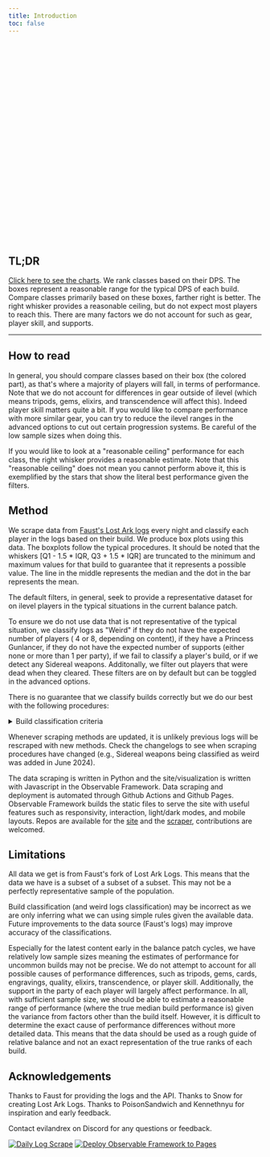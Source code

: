 ```yaml
---
title: Introduction
toc: false
---
```


<style>

.hero {
  display: flex;
  flex-direction: column;
  align-items: center;
  font-family: var(--sans-serif);
  margin: 4rem 0 8rem;
  text-wrap: balance;
  text-align: center;
}

.hero h1 {
  margin: 2rem 0;
  max-width: none;
  font-size: 14vw;
  font-weight: 900;
  line-height: 1;
  background: linear-gradient(30deg, var(--theme-foreground-focus), currentColor);
  -webkit-background-clip: text;
  -webkit-text-fill-color: transparent;
  background-clip: text;
}

.hero h2 {
  margin: 0;
  max-width: 34em;
  font-size: 20px;
  font-style: initial;
  font-weight: 500;
  line-height: 1.5;
  color: var(--theme-foreground-muted);
}

@media (min-width: 640px) {
  .hero h1 {
    font-size: 90px;
  }
}

</style>

<div class="hero">
  <h1>Raided Lost Ark</h1>
</div>

## TL;DR

[Click here to see the charts](https://raided.pro/loa-logs). We rank classes
based on their DPS. The boxes represent a reasonable range for
the typical DPS of each build. Compare classes primarily based on these
boxes, farther right is better. The right whisker provides a reasonable ceiling,
but do not expect most players to reach this. There are many factors we do not
account for such as gear, player skill, and supports.

---

## How to read

In general, you should compare classes based on their box (the colored part), as
that's where a majority of players will fall, in terms of performance. Note that
we do not account for differences in gear outside of ilevel (which means tripods,
gems, elixirs, and transcendence will affect this). Indeed player skill matters
quite a bit. If you would like to compare performance
with more similar gear, you can try to reduce the ilevel ranges in the advanced
options to cut out certain progression systems. Be careful of the low sample
sizes when doing this.

If you would like to look at a "reasonable ceiling" performance for each class,
the right whisker provides a reasonable estimate. Note that this "reasonable ceiling" does not mean
you cannot perform above it, this is exemplified by the stars that show the
literal best performance given the filters.

## Method

We scrape data from [Faust's Lost Ark logs](https://logs.fau.dev/logs) every
night and classify each player in the logs based on their build. We produce
box plots using this data. The boxplots follow the typical procedures. It should
be noted that the whiskers [Q1 - 1.5 * IQR, Q3 + 1.5 * IQR] are truncated to the
minimum and maximum values for that build to guarantee that it represents a
possible value. The line in the middle represents the median and the dot in the
bar represents the mean.

The default filters, in general, seek to provide a representative dataset for on
ilevel players in the typical situations in the current balance patch.

To ensure we do not use data that is not representative of the typical situation,
we classify logs as "Weird" if they do not have the expected number of players (
4 or 8, depending on content), if they have a Princess Gunlancer, if they do not
have the expected number of supports (either none or more than 1 per party),
if we fail to classify a player's build, or if we detect any Sidereal weapons.
Additonally, we filter out players that were dead when they cleared. These
filters are on by default but can be toggled in the advanced options.

There is no guarantee that we classify builds correctly but we do our best with
the following procedures:

<details>
<summary>Build classification criteria</summary>
Most builds are binary under a class, so if a player doesn't meet the criteria, 
they're the other build. All builds (except for Princess Maker) are named after
their main engraving.

- Berserker: Checking for the Mayhem buff
- Destroyer: Checking for the special Gravity Training weapon attack
- Gunlancer: If they do less than 5% damage, they're Princess Maker; if they have Nightmare or Hallucination set they're Combat Readiness
- Paladin: If they do more than 10% of the team damage, they're Judgment.
- Slayer: Checking for the Predator buff

---

- Arcanist: If they did damage with the card Emperor
- Summoner: If they did damage with the skill Kelsion (Communication Overflow)
- Bard: If they do more than 10% of the team damage, they're True Courage
- Sorceress: Checking for the Igniter buff

---

- Wardancer: Checking for Esoteric Skills
- Scrapper: Checking for the unique Shock Training buff
- Soulfist: Checking for the unique Robust Spirit buff
- Glaivier: Checking for the Pinnacle buff
- Striker: Checking for the skill Call of the Wind God (Esoteric Flurry)
- Breaker: Checking for the special Asura weapon attack.

---

- Deathblade: Checking for the unique Remaining Energy Death Trance doing more than 10% damage
- Shadowhunter: Checking for Demonic Impulse buff
- Reaper: Checking for the Lunar Voice buff
- Souleater: Checking for the Soul Snatch buff (Night's Edge)

---

- Sharpshooter: Checking for the Loyal Companion buff
- Deadeye: Checking for the Enhanced Weapon buff
- Artillerist: Checking for the Barrage: Focus Fire skill doing more than 10% damage
- Machinist: Checking for the Evolutionary Legacy buff
- Gunslinger: Checking for Sharpshooter skill (Peacemaker)

---

- Artist: If they do more than 10% of the team damage, they're Recurrence.
- Aeromancer: Checking for the Sunshower synergy buff on their own Sunshower skill (Wind Fury)
</details>

Whenever scraping methods are updated, it is unlikely previous logs will be
rescraped with new methods. Check the changelogs to see when scraping procedures
have changed (e.g., Sidereal weapons being classified as weird was added in
June 2024).

The data scraping is written in Python and the site/visualization is written
with Javascript in the Observable Framework. Data scraping and deployment is
automated through Github Actions and Github Pages. Observable Framework builds
the static files to serve the site with useful features such as responsivity,
interaction, light/dark modes, and mobile layouts. Repos are available for the
[site](https://github.com/evilandrex/raided-loa) and the
[scraper](https://github.com/evilandrex/raided-loa-scraper), contributions are
welcomed.

## Limitations

All data we get is from Faust's fork of Lost Ark Logs. This means that the data
we have is a subset of a subset of a subset. This may not be a perfectly
representative sample of the population.

Build classification (and weird logs classification) may be incorrect as we are
only inferring what we can using simple rules given the available data. Future
improvements to the data source (Faust's logs) may improve accuracy of the
classifications.

Especially for the latest content early in the balance patch cycles, we have
relatively low sample sizes meaning the estimates of performance for uncommon
builds may not be precise. We do not attempt to account for all possible causes
of performance differences, such as tripods, gems, cards, engravings, quality,
elixirs, transcendence, or player skill. Additionally, the support in the party
of each player will largely affect performance. In all, with sufficient sample
size, we should be able to estimate a reasonable range of performance (where the
true median build performance is) given the
variance from factors other than the build itself. However, it is difficult to
determine the exact cause of performance differences without more detailed data.
This means that the data should be used as a rough guide of relative balance and
not an exact representation of the true ranks of each build.

## Acknowledgements

Thanks to Faust for providing the logs and the API. Thanks to Snow for creating
Lost Ark Logs. Thanks to PoisonSandwich and Kennethnyu for inspiration and early
feedback.

Contact evilandrex on Discord for any questions or feedback.

[![Daily Log Scrape](https://github.com/evilandrex/raided-loa-scraper/actions/workflows/scrape_daily.yml/badge.svg)](https://github.com/evilandrex/raided-loa-scraper/actions/workflows/scrape_daily.yml)
[![Deploy Observable Framework to Pages](https://github.com/evilandrex/raided-loa/actions/workflows/deploySite.yml/badge.svg)](https://github.com/evilandrex/raided-loa/actions/workflows/deploySite.yml)
